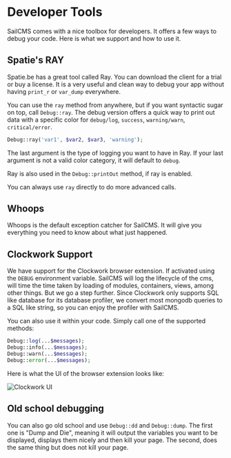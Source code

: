 # Developer Tools <Badge type="tip" text="3.0.0" />

SailCMS comes with a nice toolbox for developers. It offers a few ways to debug your code. Here is what we support and
how to use it.

## Spatie's RAY

Spatie.be has a great tool called Ray. You can download the client for a trial or buy a license. It is a very useful and
clean way to debug your app without having `print_r` or `var_dump` everywhere.

You can use the `ray` method from anywhere, but if you want syntactic sugar on top, call `Debug::ray`. The debug version
offers a quick way to print out data with a specific color for `debug/log`, `success`, `warning/warn`, `critical/error`.

```php
Debug::ray('var1', $var2, $var3, 'warning');
```

The last argument is the type of logging you want to have in Ray. If your last argument is not a valid color category, it
will default to `debug`.

Ray is also used in the `Debug::printOut` method, if ray is enabled.

You can always use `ray` directly to do more advanced calls.

## Whoops

Whoops is the default exception catcher for SailCMS. It will give you everything you need to know about what just happened.

## Clockwork Support

We have support for the Clockwork browser extension. If activated using the `DEBUG` environment variable. SailCMS will log
the lifecycle of the cms, will time the time taken by loading of modules, containers, views, among other things. But we go a step 
further. Since Clockwork only supports SQL like database for its database profiler, we convert most mongodb queries to
a SQL like string, so you can enjoy the profiler with SailCMS.

You can also use it within your code. Simply call one of the supported methods:

```php
Debug::log(...$messages);
Debug::info(...$messages);
Debug::warn(...$messages);
Debug::error(...$messages);
```

Here is what the UI of the browser extension looks like:

![Clockwork UI](/clockwork.jpg)

## Old school debugging

You can also go old school and use `Debug::dd` and `Debug::dump`. The first one is "Dump and Die", meaning it will output
the variables you want to be displayed, displays them nicely and then kill your page. The second, does the same thing but 
does not kill your page.